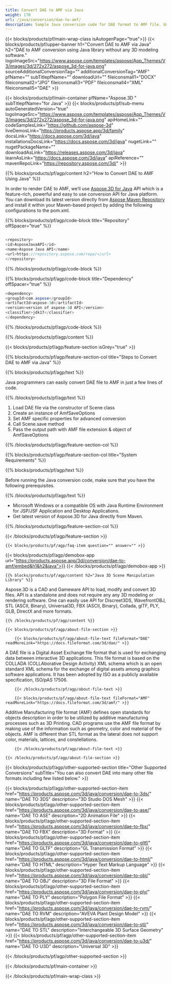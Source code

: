 ```yaml
---
title: Convert DAE to AMF via Java 
weight: 170
url: /java/conversion/dae-to-amf/ 
description: Sample Java conversion code for DAE format to AMF file. Use this example code to convert DAE to AMF within any Web or Desktop Java based application.
---
```


{{< blocks/products/pf/main-wrap-class isAutogenPage="true">}}
{{< blocks/products/pf/upper-banner h1="Convert DAE to AMF via Java" h2="DAE to AMF conversion using Java library  without any 3D modeling software." logoImageSrc="https://www.aspose.com/templates/aspose/App_Themes/V3/images/3d/272x272/aspose_3d-for-java.png" sourceAdditionalConversionTag="" additionalConversionTag="AMF" pfName="" subTitlepfName="" downloadUrl="" fileiconsmall1="DOCX" fileiconsmall2="JPG" fileiconsmall3="PDF" fileiconsmall4="XML" fileiconsmall5="DAE" >}}

{{< blocks/products/pf/main-container pfName="Aspose.3D " subTitlepfName="for Java" >}}
{{< blocks/products/pf/sub-menu autoGeneratedVersion="true" logoImageSrc="https://www.aspose.com/templates/aspose/App_Themes/V3/images/3d/272x272/aspose_3d-for-java.png" apiHomeLink="" codeSamplesLink="https://github.com/aspose-3d" liveDemosLink="https://products.aspose.app/3d/family" docsLink="https://docs.aspose.com/3d/java" installationsDocsLink="https://docs.aspose.com/3d/java" nugetLink="" nugetPackageName="" downloadAsLink="https://releases.aspose.com/3d/java" learnAsLink="https://docs.aspose.com/3d/java" apiReference="" mavenRepoLink="https://repository.aspose.com/3d/" >}}

{{% blocks/products/pf/agp/content h2="How to Convert DAE to AMF Using Java" %}}

 In order to render DAE to AMF, we’ll use
 [Aspose.3D for Java](https://products.aspose.com/3d/java) 
 API which is a feature-rich, powerful and easy to use conversion API for Java platform. You can download its latest version directly from
 [Aspose Maven Repository](https://repository.aspose.com/3d/) 
 and install it within your Maven-based project by adding the following configurations to the pom.xml.

{{% blocks/products/pf/agp/code-block title="Repository" offSpacer="true" %}}

```cs

<repository>
<id>AsposeJavaAPI</id>
<name>Aspose Java API</name>
<url>https://repository.aspose.com/repo/</url>
</repository>

```

{{% /blocks/products/pf/agp/code-block %}}

{{% blocks/products/pf/agp/code-block title="Dependency" offSpacer="true" %}}

```cs
<dependency>
<groupId>com.aspose</groupId>
<artifactId>aspose-3d</artifactId>
<version>version of aspose-3d API</version>
<classifier>jdk17</classifier>
</dependency>

```

{{% /blocks/products/pf/agp/code-block %}}

{{% /blocks/products/pf/agp/content %}}

{{< blocks/products/pf/agp/feature-section isGrey="true" >}}

{{% blocks/products/pf/agp/feature-section-col title="Steps to Convert DAE to AMF via Java" %}}

{{% blocks/products/pf/agp/text %}}

 Java programmers can easily convert DAE file to AMF in just a few lines of code.

{{% /blocks/products/pf/agp/text %}}

1.  Load DAE file via the constructor of Scene class
1.  Create an instance of AmfSaveOptions
1.  Set AMF specific properties for advanced conversion
1.  Call Scene.save method
1.  Pass the output path with AMF file extension & object of AmfSaveOptions

{{% /blocks/products/pf/agp/feature-section-col %}}

{{% blocks/products/pf/agp/feature-section-col title="System Requirements" %}}

{{% blocks/products/pf/agp/text %}}

 Before running the Java conversion code, make sure that you have the following prerequisites.

{{% /blocks/products/pf/agp/text %}}

- Microsoft Windows or a compatible OS with Java Runtime Environment for JSP/JSF Application and Desktop Applications.
- Get latest version of Aspose.3D for Java directly from Maven.

{{% /blocks/products/pf/agp/feature-section-col %}}

{{< /blocks/products/pf/agp/feature-section >}}

    {{< blocks/products/pf/agp/faq-item question="" answer="" >}}

{{< blocks/products/pf/agp/demobox-app url="https://products.aspose.app/3d/conversion/dae-to-amf/embed&h1&h2&java">}}
{{< /blocks/products/pf/agp/demobox-app >}}
 
<!-- aboutfile Starts -->


    {{% blocks/products/pf/agp/content h2="Java 3D Scene Manipulation Library" %}}

 Aspose.3D is a CAD and Gameware API to load, modify and convert 3D files. API is a standalone and does not require any any 3D modeling or rendering software. One can easily use API for Discreet3DS, WavefrontOBJ, STL (ASCII, Binary), Universal3D, FBX (ASCII, Binary), Collada, glTF, PLY, GLB, DirectX and more formats. 



    {{% /blocks/products/pf/agp/content %}}

    {{< blocks/products/pf/agp/about-file-section >}}

        {{< blocks/products/pf/agp/about-file-text fileFormat="DAE" readMoreLink="https://docs.fileformat.com/3d/dae/" >}}

A DAE file is a Digital Asset Exchange file format that is used for exchanging data between interactive 3D applications. This file format is based on the COLLADA (COLLAborative Design Activity) XML schema which is an open standard XML schema for the exchange of digital assets among graphics software applications. It has been adopted by ISO as a publicly available specification, ISO/pAS 17506.


        {{< /blocks/products/pf/agp/about-file-text >}}

        {{< blocks/products/pf/agp/about-file-text fileFormat="AMF" readMoreLink="https://docs.fileformat.com/3d/amf/" >}}

Additive Manufacturing file format (AMF) defines open standards for objects description in order to be utilized by additive manufacturing processes such as 3D Printing. CAD programs use the AMF file format by making use of the information such as geometry, color and material of the objects. AMF is different than STL format as the lateral does not support color, materials, lattices, and constellations.


        {{< /blocks/products/pf/agp/about-file-text >}}

    {{< /blocks/products/pf/agp/about-file-section >}}



<!-- aboutfile Ends -->

{{< blocks/products/pf/agp/other-supported-section title="Other Supported Conversions" subTitle="You can also convert DAE into many other file formats including few listed below." >}}

{{< blocks/products/pf/agp/other-supported-section-item href="https://products.aspose.com/3d/java/conversion/dae-to-3ds/" name="DAE TO 3DS" description="3D Studio DOS Mesh" >}}
{{< blocks/products/pf/agp/other-supported-section-item href="https://products.aspose.com/3d/java/conversion/dae-to-ase/" name="DAE TO ASE" description="2D Animation File" >}}
{{< blocks/products/pf/agp/other-supported-section-item href="https://products.aspose.com/3d/java/conversion/dae-to-fbx/" name="DAE TO FBX" description="3D Format" >}}
{{< blocks/products/pf/agp/other-supported-section-item href="https://products.aspose.com/3d/java/conversion/dae-to-gltf/" name="DAE TO GLTF" description="GL Transmission Format" >}}
{{< blocks/products/pf/agp/other-supported-section-item href="https://products.aspose.com/3d/java/conversion/dae-to-html/" name="DAE TO HTML" description="Hyper Text Markup Language" >}}
{{< blocks/products/pf/agp/other-supported-section-item href="https://products.aspose.com/3d/java/conversion/dae-to-obj/" name="DAE TO OBJ" description="3D File Format" >}}
{{< blocks/products/pf/agp/other-supported-section-item href="https://products.aspose.com/3d/java/conversion/dae-to-ply/" name="DAE TO PLY" description="Polygon File Format" >}}
{{< blocks/products/pf/agp/other-supported-section-item href="https://products.aspose.com/3d/java/conversion/dae-to-rvm/" name="DAE TO RVM" description="AVEVA Plant Design Model" >}}
{{< blocks/products/pf/agp/other-supported-section-item href="https://products.aspose.com/3d/java/conversion/dae-to-stl/" name="DAE TO STL" description="Interchangeable 3D Surface Geometry" >}}
{{< blocks/products/pf/agp/other-supported-section-item href="https://products.aspose.com/3d/java/conversion/dae-to-u3d/" name="DAE TO U3D" description="Universal 3D" >}}

{{< /blocks/products/pf/agp/other-supported-section >}}

{{< /blocks/products/pf/main-container >}}
    
{{< /blocks/products/pf/main-wrap-class >}}

